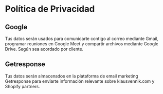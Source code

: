 # Política de Privacidad

## Google

Tus datos serán usados para comunicarte contigo al correo mediante Gmail, programar reuniones en Google Meet y compartir archivos mediante Google Drive. Según sea acordado por cliente. 

## Getresponse

Tus datos serán almacenados en la plataforma de email marketing Getresponse para enviarte información relevante sobre klausvennik.com y Shopify partners. 
